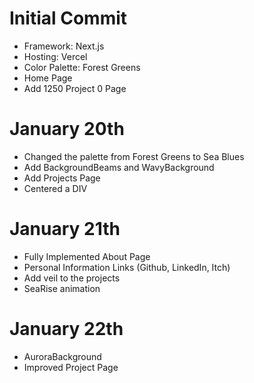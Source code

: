 # Initial Commit

* Framework: Next.js
* Hosting: Vercel
* Color Palette: Forest Greens
* Home Page
* Add 1250 Project 0 Page

# January 20th

* Changed the palette from Forest Greens to Sea Blues
* Add BackgroundBeams and WavyBackground
* Add Projects Page
* Centered a DIV

# January 21th

* Fully Implemented About Page
* Personal Information Links (Github, LinkedIn, Itch)
* Add veil to the projects
* SeaRise animation

# January 22th

* AuroraBackground
* Improved Project Page
